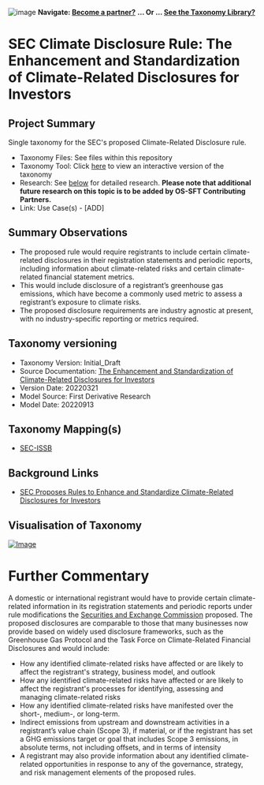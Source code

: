 ![image](https://user-images.githubusercontent.com/112073913/188821900-0c411acf-fbdd-4163-adc9-3ba4e2be78df.png)
**Navigate: [Become a partner?](https://github.com/OS-SFT/06-COLLABORATORS-PARTNERS)**
**... Or ... [See the Taxonomy Library?](https://github.com/orgs/OS-SFT/projects/2)**

# SEC Climate Disclosure Rule: The Enhancement and Standardization of Climate-Related Disclosures for Investors

## Project Summary

Single taxonomy for the SEC's proposed Climate-Related Disclosure rule.
- Taxonomy Files: See files within this repository
- Taxonomy Tool: Click [here](https://os-sft.solidatus.com/viewer/share/2w4RI9Nr89xuTOWadZLftzJi4OsnPbVe) to view an interactive version of the taxonomy
- Research: See [below](https://github.com/FD-SustainableFinance/Taxonomy-Mappings-Library/blob/main/Single%20Taxonomies/SEC%20-%20Climate%20Disclosure%20Rule/README.md#further-commentary) for detailed research. **Please note that additional future research on this topic is to be added by OS-SFT Contributing Partners.**
- Link: Use Case(s) - [ADD]

## Summary Observations

- The proposed rule would require registrants to include certain climate-related disclosures in their registration statements and periodic reports, including information about climate-related risks and certain climate-related financial statement metrics. 
- This would include disclosure of a registrant’s greenhouse gas emissions, which have become a commonly used metric to assess a registrant’s exposure to climate risks.
- The proposed disclosure requirements are industry agnostic at present, with no industry-specific reporting or metrics required.

## Taxonomy versioning

- Taxonomy Version: Initial_Draft
- Source Documentation: [The Enhancement and Standardization of Climate-Related Disclosures for Investors](https://www.sec.gov/rules/proposed/2022/33-11042.pdf)
- Version Date: 20220321
- Model Source: First Derivative Research
- Model Date: 20220913

## Taxonomy Mapping(s)

- [SEC-ISSB](https://github.com/OS-SFT/Taxonomy-Mappings-Library/tree/main/Taxonomy%20Mappings%20-%20Double/ISSB%20-%20SEC)

## Background Links

- [SEC Proposes Rules to Enhance and Standardize Climate-Related Disclosures for Investors](https://www.sec.gov/news/press-release/2022-46)

## Visualisation of Taxonomy
[![Image](https://user-images.githubusercontent.com/112079442/189688835-cebbd873-8b8b-4f35-ac04-1486f11fdda1.png "Click to open interactive Taxonomy Tool")](https://os-sft.solidatus.com/viewer/share/2w4RI9Nr89xuTOWadZLftzJi4OsnPbVe)

# Further Commentary

A domestic or international registrant would have to provide certain climate-related information in its registration statements and periodic reports under rule modifications the [Securities and Exchange Commission](https://www.sec.gov/rules/proposed/2022/33-11042.pdf) proposed. The proposed disclosures are comparable to those that many businesses now provide based on widely used disclosure frameworks, such as the Greenhouse Gas Protocol and the Task Force on Climate-Related Financial Disclosures and would include:
* How any identified climate-related risks have affected or are likely to affect the registrant's strategy, business model, and outlook
* How any identified climate-related risks have affected or are likely to affect the registrant's processes for identifying, assessing and managing climate-related risks 
* How any identified climate-related risks have manifested over the short-, medium-, or long-term.
* Indirect emissions from upstream and downstream activities in a registrant’s value chain (Scope 3), if material, or if the registrant has set a GHG emissions target or goal that includes Scope 3 emissions, in absolute terms, not including offsets, and in terms of intensity
* A registrant may also provide information about any identified climate-related opportunities in response to any of the governance, strategy, and risk management elements of the proposed rules.


